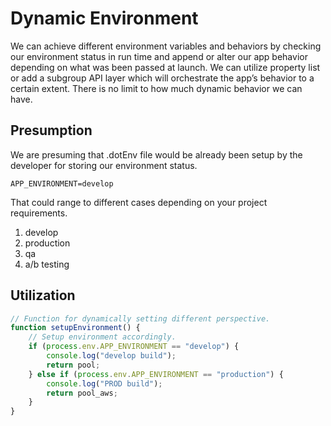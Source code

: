 # Dynamic Environment

We can achieve different environment variables and behaviors by checking our environment status in run time and append or alter our app behavior depending on what was been passed at launch. We can utilize property list or add a subgroup API layer which will orchestrate the app’s behavior to a certain extent. There is no limit to how much dynamic behavior we can have.

## Presumption
We are presuming that .dotEnv file would be already been setup by the developer for  storing our environment status.


```text
APP_ENVIRONMENT=develop
```
That could range to different cases depending on your project requirements.
1. develop
2. production
3. qa
4. a/b testing



## Utilization

```js
// Function for dynamically setting different perspective.
function setupEnvironment() {
	// Setup environment accordingly.
	if (process.env.APP_ENVIRONMENT == "develop") {
		console.log("develop build");
		return pool;
	} else if (process.env.APP_ENVIRONMENT == "production") {
		console.log("PROD build");
		return pool_aws;
	}
}
```